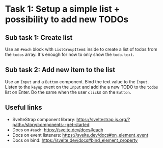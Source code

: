 # Task 1: Setup a simple list + possibility to add new TODOs

## Sub task 1: Create list

Use an `#each` block with `ListGroupItem`s inside to create a list of todos from the `todos` array. It's enough for now to only show the `todo.text`.

## Sub task 2: Add new item to the list

Use an `Input` and a `Button` component. Bind the text value to the `Input`. Listen to the `keyup` event on the `Input` and add the a new TODO to the `todos` list on Enter. Do the same when the user `click`s on the `Button`.

## Useful links

- SvelteStrap component library: https://sveltestrap.js.org/?path=/story/components--get-started
- Docs on `#each`: https://svelte.dev/docs#each
- Docs on event listeners: https://svelte.dev/docs#on_element_event
- Docs on bind: https://svelte.dev/docs#bind_element_property
